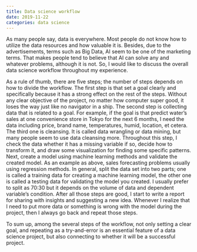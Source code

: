 ```yaml
---
title: Data science workflow
date: 2019-11-22
categories: data science
---
```


As many people say, data is everywhere. Most people do not know how to utilize the data resources and how valuable it is. Besides, due to the advertisements, terms such as Big Data, AI seem to be one of the marketing terms. That makes people tend to believe that AI can solve any and whatever problems, although it is not. So, I would like to discuss the overall data science workflow throughout my experience.

As a rule of thumb, there are five steps; the number of steps depends on how to divide the workflow. The first step is that set a goal clearly and specifically because it has a strong effect on the rest of the steps. Without any clear objective of the project, no matter how computer super good, it loses the way just like no navigator in a ship. The second step is collecting data that is related to a goal. For example, if the goal is that predict water’s sales at one convenience store in Tokyo for the next 6 months, I need the data including price, brand name, temperatures, humid, location, et cetera. The third one is cleansing. It is called data wrangling or data mining, but many people seem to use data cleansing more. Throughout this step, I check the data whether it has a missing variable if so, decide how to transform it, and draw some visualization for finding some specific patterns. Next, create a model using machine learning methods and validate the created model. As an example as above, sales forecasting problems usually using regression methods. In general, split the data set into two parts; one is called a training data for creating a machine learning model, the other one is called a testing data for validating the model you created. I usually prefer to split as 70:30 but it depends on the volume of data and dependent variable’s condition. After all those steps are good, I start to write a report for sharing with insights and suggesting a new idea. Whenever I realize that I need to put more data or something is wrong with the model during the project, then I always go back and repeat those steps.

To sum up, among the several steps of the workflow, not only setting a clear goal, and repeating as a try-and-error is an essential feature of a data science project, but also connecting to whether it will be a successful project.
